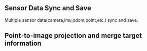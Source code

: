 ## Sensor Data Sync and Save
Multiple sensor data(camera,imu,odom,point,etc.) sync and save.
## Point-to-image projection and merge target information
